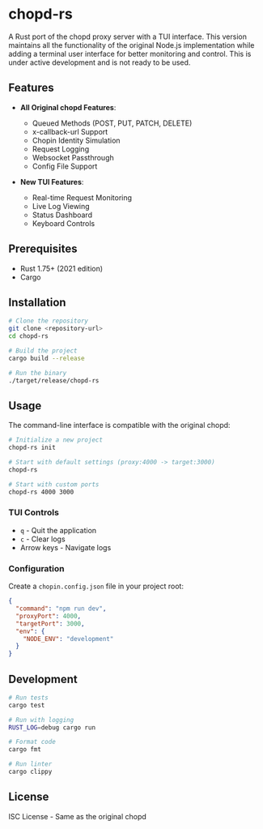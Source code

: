 # chopd-rs

A Rust port of the chopd proxy server with a TUI interface. This version maintains all the functionality of the original Node.js implementation while adding a terminal user interface for better monitoring and control. This is under active development and is not ready to be used.

## Features

- **All Original chopd Features**:
  - Queued Methods (POST, PUT, PATCH, DELETE)
  - x-callback-url Support
  - Chopin Identity Simulation
  - Request Logging
  - Websocket Passthrough
  - Config File Support

- **New TUI Features**:
  - Real-time Request Monitoring
  - Live Log Viewing
  - Status Dashboard
  - Keyboard Controls

## Prerequisites

- Rust 1.75+ (2021 edition)
- Cargo

## Installation

```bash
# Clone the repository
git clone <repository-url>
cd chopd-rs

# Build the project
cargo build --release

# Run the binary
./target/release/chopd-rs
```

## Usage

The command-line interface is compatible with the original chopd:

```bash
# Initialize a new project
chopd-rs init

# Start with default settings (proxy:4000 -> target:3000)
chopd-rs

# Start with custom ports
chopd-rs 4000 3000
```

### TUI Controls

- `q` - Quit the application
- `c` - Clear logs
- Arrow keys - Navigate logs

### Configuration

Create a `chopin.config.json` file in your project root:

```json
{
  "command": "npm run dev",
  "proxyPort": 4000,
  "targetPort": 3000,
  "env": {
    "NODE_ENV": "development"
  }
}
```

## Development

```bash
# Run tests
cargo test

# Run with logging
RUST_LOG=debug cargo run

# Format code
cargo fmt

# Run linter
cargo clippy
```

## License

ISC License - Same as the original chopd



